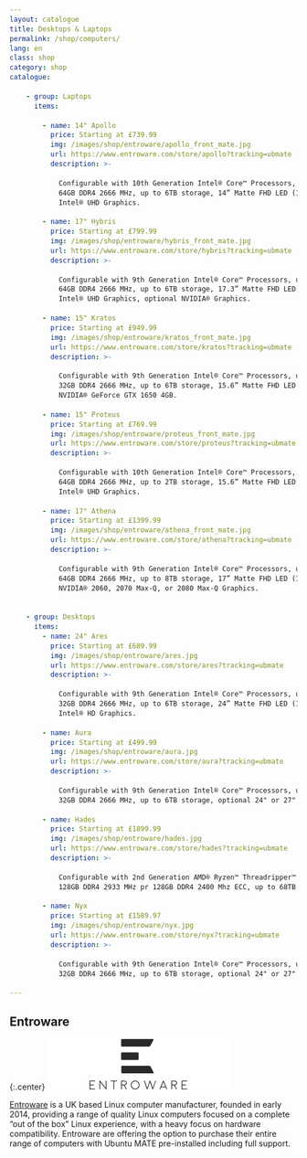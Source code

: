 ```yaml
---
layout: catalogue
title: Desktops & Laptops
permalink: /shop/computers/
lang: en
class: shop
category: shop
catalogue:

    - group: Laptops
      items:

        - name: 14" Apollo
          price: Starting at £739.99
          img: /images/shop/entroware/apollo_front_mate.jpg
          url: https://www.entroware.com/store/apollo?tracking=ubmate
          description: >-

            Configurable with 10th Generation Intel® Core™ Processors, up to
            64GB DDR4 2666 MHz, up to 6TB storage, 14” Matte FHD LED (1920x1080),
            Intel® UHD Graphics.

        - name: 17" Hybris
          price: Starting at £799.99
          img: /images/shop/entroware/hybris_front_mate.jpg
          url: https://www.entroware.com/store/hybris?tracking=ubmate
          description: >-

            Configurable with 9th Generation Intel® Core™ Processors, up to
            64GB DDR4 2666 MHz, up to 6TB storage, 17.3” Matte FHD LED (1920x1080),
            Intel® UHD Graphics, optional NVIDIA® Graphics.

        - name: 15" Kratos
          price: Starting at £949.99
          img: /images/shop/entroware/kratos_front_mate.jpg
          url: https://www.entroware.com/store/kratos?tracking=ubmate
          description: >-

            Configurable with 9th Generation Intel® Core™ Processors, up to
            32GB DDR4 2666 MHz, up to 6TB storage, 15.6” Matte FHD LED (1920x1080),
            NVIDIA® GeForce GTX 1650 4GB.

        - name: 15" Proteus
          price: Starting at £769.99
          img: /images/shop/entroware/proteus_front_mate.jpg
          url: https://www.entroware.com/store/proteus?tracking=ubmate
          description: >-

            Configurable with 10th Generation Intel® Core™ Processors, up to
            64GB DDR4 2666 MHz, up to 2TB storage, 15.6” Matte FHD LED (1920x1080),
            Intel® UHD Graphics.

        - name: 17" Athena
          price: Starting at £1399.99
          img: /images/shop/entroware/athena_front_mate.jpg
          url: https://www.entroware.com/store/athena?tracking=ubmate
          description: >-

            Configurable with 9th Generation Intel® Core™ Processors, up to
            64GB DDR4 2666 MHz, up to 8TB storage, 17” Matte FHD LED (1920x1080),
            NVIDIA® 2060, 2070 Max-Q, or 2080 Max-Q Graphics.


    - group: Desktops
      items:
        - name: 24" Ares
          price: Starting at £689.99
          img: /images/shop/entroware/ares.jpg
          url: https://www.entroware.com/store/ares?tracking=ubmate
          description: >-

            Configurable with 9th Generation Intel® Core™ Processors, up to
            32GB DDR4 2666 MHz, up to 6TB storage, 24” Matte FHD LED (1920x1080),
            Intel® HD Graphics.

        - name: Aura
          price: Starting at £499.99
          img: /images/shop/entroware/aura.jpg
          url: https://www.entroware.com/store/aura?tracking=ubmate
          description: >-

            Configurable with 9th Generation Intel® Core™ Processors, up to
            32GB DDR4 2666 MHz, up to 6TB storage, optional 24" or 27" Matte FHD LED (1920x1080) displays, Intel® Iris® Plus Graphics 655.

        - name: Hades
          price: Starting at £1899.99
          img: /images/shop/entroware/hades.jpg
          url: https://www.entroware.com/store/hades?tracking=ubmate
          description: >-

            Configurable with 2nd Generation AMD® Ryzen™ Threadripper™ Processors, up to
            128GB DDR4 2933 MHz pr 128GB DDR4 2400 Mhz ECC, up to 68TB storage, optional 24" or 27" Matte FHD LED (1920x1080) displays, NVIDIA® GT1030 and NVIDIA® RTX 2060/2070/2080/2080Ti Graphics.

        - name: Nyx
          price: Starting at £1589.97
          img: /images/shop/entroware/nyx.jpg
          url: https://www.entroware.com/store/nyx?tracking=ubmate
          description: >-

            Configurable with 9th Generation Intel® Core™ Processors, up to
            32GB DDR4 2666 MHz, up to 6TB storage, optional 24" or 27" Matte FHD LED (1920x1080) displays, Intel® UHD Graphics.

---
```



## Entroware

{:.center}
[![Entroware logo](/images/shop/entroware/entroware.png)](https://www.entroware.com/store/?tracking=ubmate)

[Entroware](https://entroware.com/) is a UK based Linux computer manufacturer,
founded in early 2014, providing a range of quality Linux computers focused on a
complete “out of the box” Linux experience, with a heavy focus on hardware
compatibility. Entroware are offering the option to purchase their entire range
of computers with Ubuntu MATE pre-installed including full support.
